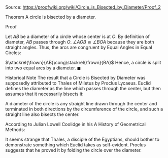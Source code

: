 # 

Source: https://proofwiki.org/wiki/Circle_is_Bisected_by_Diameter/Proof_2

Theorem
A circle is bisected by a diameter.


Proof

Let $AB$ be a diameter of a circle whose center is at $O$.
By definition of diameter, $AB$ passes through $O$.
$\angle AOB\cong\angle BOA$ because they are both straight angles.
Thus, the arcs are congruent by Equal Angles in Equal Circles:

$\stackrel{\frown}{AB}\cong\stackrel{\frown}{BA}$
Hence, a circle is split into two equal arcs by a diameter.
$\blacksquare$


Historical Note
The result that a Circle is Bisected by Diameter was supposedly attributed to Thales of Miletus by Proclus Lycaeus.
Euclid defines the diameter as the line which passes through the center, but then assumes that it necessarily bisects it:

A diameter of the circle is any straight line drawn through the center and terminated in both directions by the circumference of the circle, and such a straight line also bisects the center.

According to Julian Lowell Coolidge in his A History of Geometrical Methods:

It seems strange that Thales, a disciple of the Egyptians, should bother to demonstrate something which Euclid takes as self-evident. Proclus suggests that he proved it by folding the circle over the diameter.





